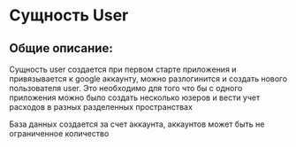 # Сущность User

## Общие описание:

Сущность user создается при первом старте приложения и привязывается к google аккаунту, можно 
разлогинится и создать нового пользователя user. Это необходимо для того что бы с одного приложения
можно было создать несколько юзеров и вести учет расходов в разных разделенных пространствах

База данных создается за счет аккаунта, аккаунтов может быть не ограниченное количество